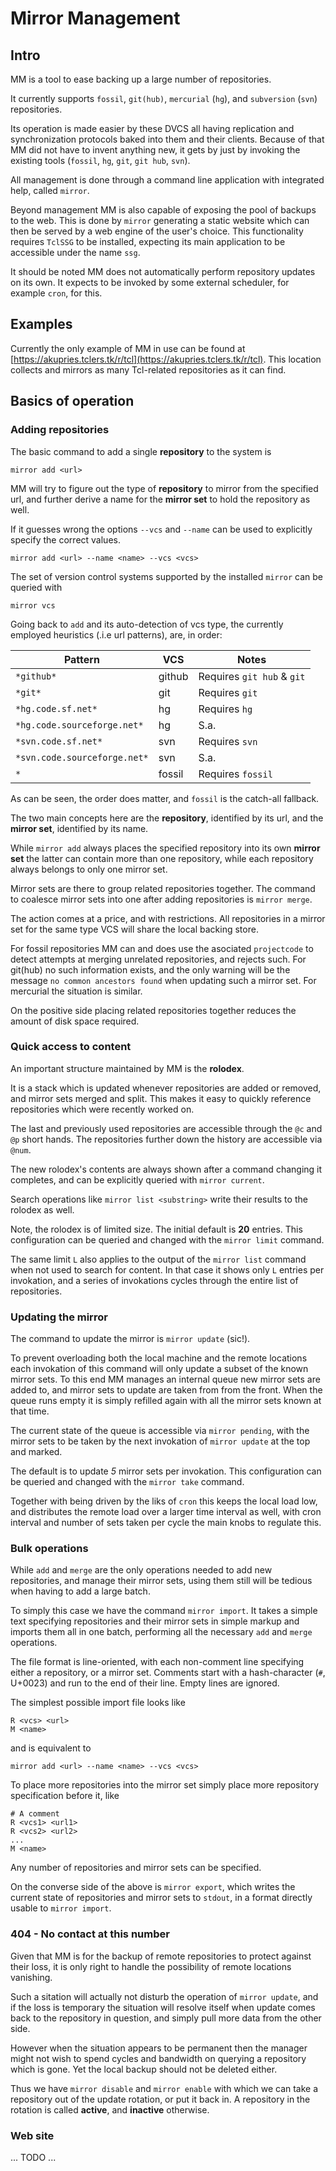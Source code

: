 # Mirror Management

## Intro

MM is a tool to ease backing up a large number of repositories.

It currently supports `fossil`, `git(hub)`, `mercurial` (`hg`), and
`subversion` (`svn`) repositories.

Its operation is made easier by these DVCS all having replication and
synchronization protocols baked into them and their clients. Because
of that MM did not have to invent anything new, it gets by just by
invoking the existing tools (`fossil`, `hg`, `git`, `git hub`, `svn`).

All management is done through a command line application with
integrated help, called `mirror`.

Beyond management MM is also capable of exposing the pool of backups
to the web. This is done by `mirror` generating a static website which
can then be served by a web engine of the user's choice. This
functionality requires `TclSSG` to be installed, expecting its main
application to be accessible under the name `ssg`.

It should be noted MM does not automatically perform repository
updates on its own. It expects to be invoked by some external
scheduler, for example `cron`, for this.

## Examples

Currently the only example of MM in use can be found at
[https://akupries.tclers.tk/r/tcl](https://akupries.tclers.tk/r/tcl).
This location collects and mirrors as many Tcl-related repositories as
it can find.

## Basics of operation

### Adding repositories

The basic command to add a single __repository__ to the system is

    mirror add <url>

MM will try to figure out the type of __repository__ to mirror from
the specified url, and further derive a name for the __mirror set__ to
hold the repository as well.

If it guesses wrong the options `--vcs` and `--name` can be used to
explicitly specify the correct values.

    mirror add <url> --name <name> --vcs <vcs>

The set of version control systems supported by the installed `mirror`
can be queried with

    mirror vcs

Going back to `add` and its auto-detection of vcs type, the currently
employed heuristics (.i.e url patterns), are, in order:

|Pattern			|VCS	|Notes				|
|---				|---	|---				|
|`*github*`			|github	|Requires `git hub` & `git`	|
|`*git*`			|git	|Requires `git`	       		|
|`*hg.code.sf.net*`		|hg	|Requires `hg`			|
|`*hg.code.sourceforge.net*`	|hg	|S.a.				|
|`*svn.code.sf.net*`		|svn	|Requires `svn`			|
|`*svn.code.sourceforge.net*`	|svn	|S.a.				|
|`*`				|fossil	|Requires `fossil`		|

As can be seen, the order does matter, and `fossil` is the catch-all
fallback.

The two main concepts here are the __repository__, identified by its
url, and the __mirror set__, identified by its name.

While `mirror add` always places the specified repository into its own
__mirror set__ the latter can contain more than one repository, while
each repository always belongs to only one mirror set.

Mirror sets are there to group related repositories together. The
command to coalesce mirror sets into one after adding repositories is
`mirror merge`.

The action comes at a price, and with restrictions. All repositories
in a mirror set for the same type VCS will share the local backing
store.

For fossil repositories MM can and does use the asociated
`projectcode` to detect attempts at merging unrelated repositories,
and rejects such. For git(hub) no such information exists, and the
only warning will be the message `no common ancestors found` when
updating such a mirror set. For mercurial the situation is similar.

On the positive side placing related repositories together reduces the
amount of disk space required.

### Quick access to content

An important structure maintained by MM is the __rolodex__.

It is a stack which is updated whenever repositories are added or
removed, and mirror sets merged and split. This makes it easy to
quickly reference repositories which were recently worked on.

The last and previously used repositories are accessible through the
`@c` and `@p` short hands. The repositories further down the history
are accessible via `@num`.

The new rolodex's contents are always shown after a command changing
it completes, and can be explicitly queried with `mirror current`.

Search operations like `mirror list <substring>` write their results
to the rolodex as well.

Note, the rolodex is of limited size. The initial default is __20__
entries. This configuration can be queried and changed with the
`mirror limit` command.

The same limit `L` also applies to the output of the `mirror list`
command when not used to search for content. In that case it shows
only `L` entries per invokation, and a series of invokations cycles
through the entire list of repositories.

### Updating the mirror

The command to update the mirror is `mirror update` (sic!).

To prevent overloading both the local machine and the remote locations
each invokation of this command will only update a subset of the known
mirror sets. To this end MM manages an internal queue new mirror sets
are added to, and mirror sets to update are taken from from the
front. When the queue runs empty it is simply refilled again with all
the mirror sets known at that time.

The current state of the queue is accessible via `mirror pending`,
with the mirror sets to be taken by the next invokation of `mirror
update` at the top and marked.

The default is to update _5_ mirror sets per invokation. This
configuration can be queried and changed with the `mirror take`
command.

Together with being driven by the liks of `cron` this keeps the local
load low, and distributes the remote load over a larger time interval
as well, with cron interval and number of sets taken per cycle the
main knobs to regulate this.

### Bulk operations

While `add` and `merge` are the only operations needed to add new
repositories, and manage their mirror sets, using them still will be
tedious when having to add a large batch.

To simply this case we have the command `mirror import`. It takes a
simple text specifying repositories and their mirror sets in simple
markup and imports them all in one batch, performing all the necessary
`add` and `merge` operations.

The file format is line-oriented, with each non-comment line
specifying either a repository, or a mirror set. Comments start with a
hash-character (`#`, U+0023) and run to the end of their line. Empty
lines are ignored.

The simplest possible import file looks like

    R <vcs> <url>
    M <name>

and is equivalent to 

    mirror add <url> --name <name> --vcs <vcs>

To place more repositories into the mirror set <name> simply place
more repository specification before it, like

    # A comment
    R <vcs1> <url1>
    R <vcs2> <url2>
    ...
    M <name>

Any number of repositories and mirror sets can be specified.

On the converse side of the above is `mirror export`, which writes the
current state of repositories and mirror sets to `stdout`, in a format
directly usable to `mirror import`.

### 404 - No contact at this number

Given that MM is for the backup of remote repositories to protect
against their loss, it is only right to handle the possibility of
remote locations vanishing.

Such a sitation will actually not disturb the operation of `mirror
update`, and if the loss is temporary the situation will resolve
itself when update comes back to the repository in question, and
simply pull more data from the other side.

However when the situation appears to be permanent then the manager
might not wish to spend cycles and bandwidth on querying a repository
which is gone. Yet the local backup should not be deleted either.

Thus we have `mirror disable` and `mirror enable` with which we can
take a repository out of the update rotation, or put it back in. A
repository in the rotation is called __active__, and __inactive__
otherwise.

### Web site

... TODO ...
